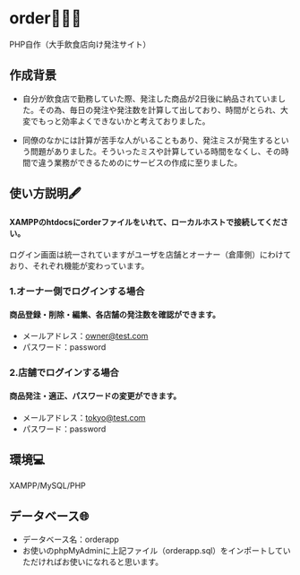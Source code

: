 # order:family_man_girl_boy:
PHP自作（大手飲食店向け発注サイト）

## 作成背景
- 自分が飲食店で勤務していた際、発注した商品が2日後に納品されていました。その為、毎日の発注や発注数を計算して出しており、時間がとられ、大変でもっと効率よくできないかと考えておりました。

- 同僚のなかには計算が苦手な人がいることもあり、発注ミスが発生するという問題がありました。そういったミスや計算している時間をなくし、その時間で違う業務ができるためのにサービスの作成に至りました。


## 使い方説明:fountain_pen:
#### XAMPPのhtdocsにorderファイルをいれて、ローカルホストで接続してください。
ログイン画面は統一されていますがユーザを店舗とオーナー（倉庫側）にわけており、それぞれ機能が変わっています。

### 1.オーナー側でログインする場合
#### 商品登録・削除・編集、各店舗の発注数を確認ができます。
- メールアドレス：owner@test.com
- パスワード：password

### 2.店舗でログインする場合
#### 商品発注・適正、パスワードの変更ができます。
- メールアドレス：tokyo@test.com
- パスワード：password

## 環境:computer:
XAMPP/MySQL/PHP

## データベース:globe_with_meridians:
- データベース名：orderapp
- お使いのphpMyAdminに上記ファイル（orderapp.sql）をインポートしていただければお使いになれると思います。
